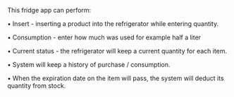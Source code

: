 This fridge app can perform: 

• Insert - inserting a product into the refrigerator while entering quantity.

• Consumption - enter how much was used for example half a liter

• Current status - the refrigerator will keep a current quantity for each item. 

• System will keep a history of purchase / consumption.

• When the expiration date on the item will pass, the system will deduct its quantity from stock.
